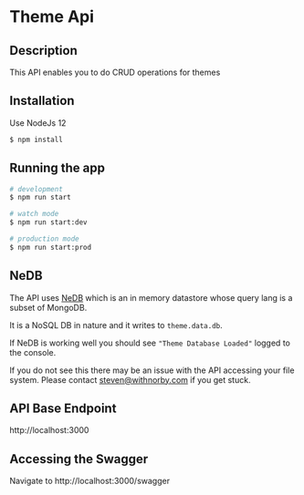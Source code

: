 # Theme Api

## Description

This API enables you to do CRUD operations for themes

## Installation

Use NodeJs 12

```bash
$ npm install
```

## Running the app

```bash
# development
$ npm run start

# watch mode
$ npm run start:dev

# production mode
$ npm run start:prod
```

## NeDB

The API uses [NeDB](https://github.com/louischatriot/nedb) which is an in memory datastore whose query lang is a subset of MongoDB.

It is a NoSQL DB in nature and it writes to `theme.data.db`.

If NeDB is working well you should see `"Theme Database Loaded"` logged to the console.

If you do not see this there may be an issue with the API accessing your file system. Please contact steven@withnorby.com if you get stuck.

## API Base Endpoint

http://localhost:3000

## Accessing the Swagger

Navigate to http://localhost:3000/swagger

